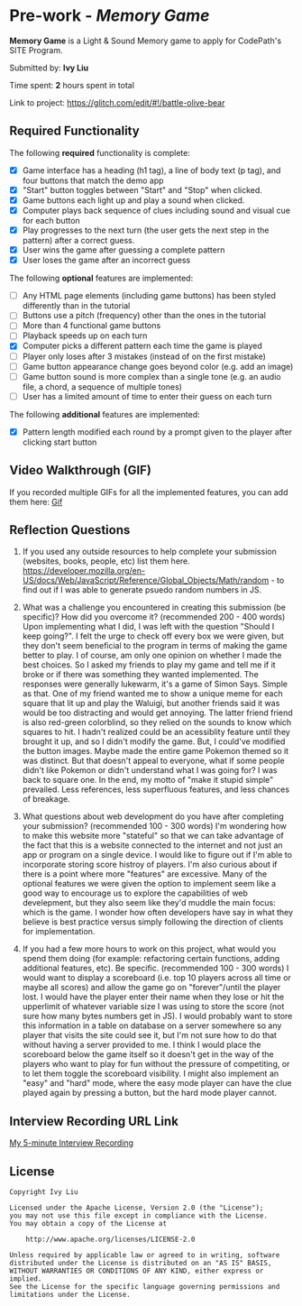 # Pre-work - *Memory Game*

**Memory Game** is a Light & Sound Memory game to apply for CodePath's SITE Program. 

Submitted by: **Ivy Liu**

Time spent: **2** hours spent in total

Link to project: https://glitch.com/edit/#!/battle-olive-bear

## Required Functionality

The following **required** functionality is complete:

* [x] Game interface has a heading (h1 tag), a line of body text (p tag), and four buttons that match the demo app
* [x] "Start" button toggles between "Start" and "Stop" when clicked. 
* [x] Game buttons each light up and play a sound when clicked. 
* [x] Computer plays back sequence of clues including sound and visual cue for each button
* [x] Play progresses to the next turn (the user gets the next step in the pattern) after a correct guess. 
* [x] User wins the game after guessing a complete pattern
* [x] User loses the game after an incorrect guess

The following **optional** features are implemented:

* [ ] Any HTML page elements (including game buttons) has been styled differently than in the tutorial
* [ ] Buttons use a pitch (frequency) other than the ones in the tutorial
* [ ] More than 4 functional game buttons
* [ ] Playback speeds up on each turn
* [x] Computer picks a different pattern each time the game is played
* [ ] Player only loses after 3 mistakes (instead of on the first mistake)
* [ ] Game button appearance change goes beyond color (e.g. add an image)
* [ ] Game button sound is more complex than a single tone (e.g. an audio file, a chord, a sequence of multiple tones)
* [ ] User has a limited amount of time to enter their guess on each turn

The following **additional** features are implemented:

- [x] Pattern length modified each round by a prompt given to the player after clicking start button

## Video Walkthrough (GIF)

If you recorded multiple GIFs for all the implemented features, you can add them here:
[Gif](https://recordit.co/KLcyTJIRHJ)

## Reflection Questions
1. If you used any outside resources to help complete your submission (websites, books, people, etc) list them here. 
https://developer.mozilla.org/en-US/docs/Web/JavaScript/Reference/Global_Objects/Math/random - to find out if I was able to generate psuedo random numbers in JS.

2. What was a challenge you encountered in creating this submission (be specific)? How did you overcome it? (recommended 200 - 400 words) 
Upon implementing what I did, I was left with the question "Should I keep going?". I felt the urge to check off every
box we were given, but they don't seem beneficial to the program in terms of making the game better to play. I of course, am only one opinion on
whether I made the best choices. So I asked my friends to play my game and tell me if it broke or if there was something they wanted implemented. 
The responses were generally lukewarm, it's a game of Simon Says. Simple as that. One of my friend wanted me to show a unique meme for each
square that lit up and play the Waluigi, but another friends said it was would be too distracting and would get annoying. The latter friend 
friend is also red-green colorblind, so they relied on the sounds to know which squares to hit. I hadn't realized could be an acessiblity
feature until they brought it up, and so I didn't modify the game. But, I could've modified the button images. Maybe made the entire game Pokemon
themed so it was distinct. But that doesn't appeal to everyone, what if some people didn't like Pokemon or didn't understand what I was going for? 
I was back to square one. In the end, my motto of "make it stupid simple" prevailed. Less references, less superfluous features, and less chances of breakage.

3. What questions about web development do you have after completing your submission? (recommended 100 - 300 words) 
I'm wondering how to make this website more "stateful" so that we can take advantage of the fact that this is a
website connected to the internet and not just an app or program on a single device. I would like to figure out
if I'm able to incorporate storing score histroy of players. I'm also curious about if there is a point
where more "features" are excessive. Many of the optional features we were given the option to implement seem
like a good way to encourage us to explore the capabilities of web develepment, but they also seem like they'd muddle
the main focus: which is the game. I wonder how often developers have say in what they believe is best practice versus
simply following the direction of clients for implementation.

4. If you had a few more hours to work on this project, what would you spend them doing (for example: refactoring certain functions, adding additional features, etc). Be specific. (recommended 100 - 300 words) 
I would want to display a scoreboard (i.e. top 10 players across all time or maybe all scores) and allow the game go on 
"forever"/until the player lost. I would have the player enter their name when they lose or hit the upperlimit
of whatever variable size I was using to store the score (not sure how many bytes numbers get in JS).
I would probably want to store this information in a table on database on a server somewhere so any player
that visits the site could see it, but I'm not sure how to do that without having a server provided to me.
I think I would place the scoreboard below the game itself so it doesn't get in the way of the players who want 
to play for fun without the pressure of competiting, or to let them toggle the scoreboard visibility. 
I might also implement an "easy" and "hard" mode, where the easy mode player can have the clue played 
again by pressing a button, but the hard mode player cannot.



## Interview Recording URL Link

[My 5-minute Interview Recording](your-link-here)


## License

    Copyright Ivy Liu

    Licensed under the Apache License, Version 2.0 (the "License");
    you may not use this file except in compliance with the License.
    You may obtain a copy of the License at

        http://www.apache.org/licenses/LICENSE-2.0

    Unless required by applicable law or agreed to in writing, software
    distributed under the License is distributed on an "AS IS" BASIS,
    WITHOUT WARRANTIES OR CONDITIONS OF ANY KIND, either express or implied.
    See the License for the specific language governing permissions and
    limitations under the License.
